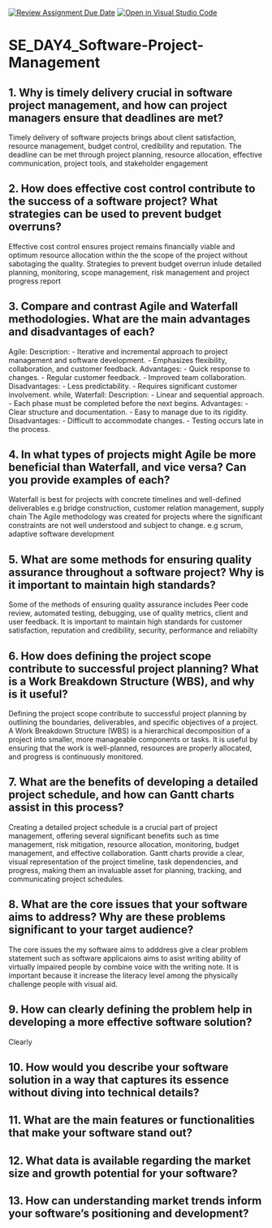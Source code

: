 [![Review Assignment Due Date](https://classroom.github.com/assets/deadline-readme-button-22041afd0340ce965d47ae6ef1cefeee28c7c493a6346c4f15d667ab976d596c.svg)](https://classroom.github.com/a/9pw6JKcu)
[![Open in Visual Studio Code](https://classroom.github.com/assets/open-in-vscode-2e0aaae1b6195c2367325f4f02e2d04e9abb55f0b24a779b69b11b9e10269abc.svg)](https://classroom.github.com/online_ide?assignment_repo_id=15807359&assignment_repo_type=AssignmentRepo)
# SE_DAY4_Software-Project-Management
## 1. Why is timely delivery crucial in software project management, and how can project managers ensure that deadlines are met?
Timely delivery of software projects brings about client satisfaction, resource management, budget control, credibility and reputation. The deadline can be met through project planning, resource allocation, effective communication, project tools, and stakeholder engagement

## 2. How does effective cost control contribute to the success of a software project? What strategies can be used to prevent budget overruns?
Effective cost control ensures project remains financially viable and optimum resource allocation within the the scope of the project without sabotaging the quality. Strategies to prevent budget overrun inlude detailed planning, monitoring, scope management, risk management and project progress report

## 3. Compare and contrast Agile and Waterfall methodologies. What are the main advantages and disadvantages of each?
Agile:
Description:
    - Iterative and incremental approach to project management and software development.
    - Emphasizes flexibility, collaboration, and customer feedback.
 Advantages:
    - Quick response to changes.
    - Regular customer feedback.
    - Improved team collaboration.
Disadvantages:
    - Less predictability.
    - Requires significant customer involvement.
while, 
Waterfall:
  Description:
    - Linear and sequential approach.
    - Each phase must be completed before the next begins.
 Advantages:
    - Clear structure and documentation.
    - Easy to manage due to its rigidity.
 Disadvantages:
    - Difficult to accommodate changes.
    - Testing occurs late in the process.

## 4. In what types of projects might Agile be more beneficial than Waterfall, and vice versa? Can you provide examples of each?
Waterfall is best for projects with concrete timelines and well-defined deliverables e.g bridge construction, customer relation management, supply chain
The Agile methodology was created for projects where the significant constraints are not well understood and subject to change. e.g scrum, adaptive software development

## 5. What are some methods for ensuring quality assurance throughout a software project? Why is it important to maintain high standards?
Some of the methods of ensuring quality assurance includes Peer code review, automated testing, debugging, use of quality metrics, client and user feedback.
It is important to maintain high standards for customer satisfaction, reputation and credibility, security, performance and reliabilty

## 6. How does defining the project scope contribute to successful project planning? What is a Work Breakdown Structure (WBS), and why is it useful?
 Defining the project scope contribute to successful project planning by outlining the boundaries, deliverables, and specific objectives of a project. 
 A Work Breakdown Structure (WBS) is a hierarchical decomposition of a project into smaller, more manageable components or tasks.
It is useful by ensuring that the work is well-planned, resources are properly allocated, and progress is continuously monitored.

## 7. What are the benefits of developing a detailed project schedule, and how can Gantt charts assist in this process?
Creating a detailed project schedule is a crucial part of project management, offering several significant benefits such as time management, risk mitigation, resource allocation, monitoring, budget management, and effective collaboration. Gantt charts provide a clear, visual representation of the project timeline, task dependencies, and progress, making them an invaluable asset for planning, tracking, and communicating project schedules.

## 8. What are the core issues that your software aims to address? Why are these problems significant to your target audience?
The core issues the my software aims to adddress give a clear problem statement such as software applicaions aims to asist writing ability of virtually impaired people by combine voice with the writing note. It is important because it increase the literacy level among the physically challenge people with visual aid.

## 9. How can clearly defining the problem help in developing a more effective software solution?
Clearly 
## 10. How would you describe your software solution in a way that captures its essence without diving into technical details?
## 11. What are the main features or functionalities that make your software stand out?
## 12. What data is available regarding the market size and growth potential for your software?
## 13. How can understanding market trends inform your software’s positioning and development?
